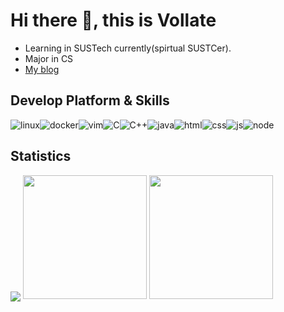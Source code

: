 # Hi there 👋, this is Vollate
- Learning in SUSTech currently(spirtual SUSTCer).
- Major in CS
- [My blog](https://blog.vollate.top)
## Develop Platform & Skills

![linux](https://img.shields.io/badge/GNU/Linux-FCC624?style=for-the-badge&logo=linux&logoColor=black)![docker](https://img.shields.io/badge/docker-2496ED?style=for-the-badge&logo=docker&logoColor=white)![vim](https://img.shields.io/badge/vim-019733?logo=vim&logoColor=white&style=for-the-badge)![C](https://img.shields.io/badge/C-A8B9CC?style=for-the-badge&logo=c&logoColor=white)![C++](https://img.shields.io/badge/C%2B%2B-00599C?style=for-the-badge&logo=c%2B%2B&logoColor=white)![java](https://img.shields.io/badge/Java-ED8B00?style=for-the-badge&logo=java&logoColor=white
)![html](https://img.shields.io/badge/HTML5-E34F26?style=for-the-badge&logo=html5&logoColor=white)![css](https://img.shields.io/badge/CSS3-1572B6?style=for-the-badge&logo=css3&logoColor=white)![js](https://img.shields.io/badge/JavaScript-F7DF1E?style=for-the-badge&logo=javascript&logoColor=black)![node](https://img.shields.io/badge/Node-339933?style=for-the-badge&logo=nodedotjs&logoColor=black)

<!--
## GNU/Linux Distributions used

![arch](https://img.shields.io/badge/arch-1793D1?style=for-the-badge&logo=archlinux&logoColor=white)![debian](https://img.shields.io/badge/debian-A81D33?style=for-the-badge&logo=debian&logoColor=white)![ubuntu](https://img.shields.io/badge/ubuntu-E95420?style=for-the-badge&logo=ubuntu&logoColor=white)
-->

## Statistics
<p>
<img align="center" src="http://github-profile-summary-cards.vercel.app/api/cards/profile-details?username=Vollate&theme=nord_bright"/>
<img height=198 src="http://github-profile-summary-cards.vercel.app/api/cards/stats?username=Vollate&theme=nord_bright&show_icons=true"/>
<img height=198 src="https://github-readme-stats.vercel.app/api/top-langs/?username=Vollate&title_color=34A08E&layout=compact&hide=vhdl,verilog,systemverilog,tcl,assembly,plpgsql"/>
</p>
